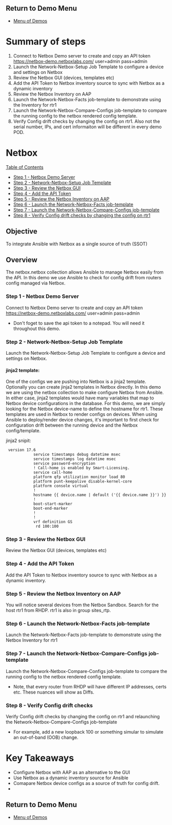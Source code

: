 ## Return to Demo Menu
 - [Menu of Demos](../README.md)

# Summary of steps
1. Connect to Netbox Demo server to create and copy an API token
https://netbox-demo.netboxlabs.com/ user=admin pass=admin
2. Launch the Network-Netbox-Setup Job Template to configure a device and settings on Netbox
3. Review the Netbox GUI (devices, templates etc)
4. Add the API Token to Netbox inventory source to sync with Netbox as a dynamic inventory
5. Review the Netbox Inventory on AAP
6. Launch the Network-Netbox-Facts job-template to demonstrate using the Inventory for rtr1
7. Launch the Network-Netbox-Compare-Configs job-template to compare the running config to the netbox rendered config template.
8. Verify Config drift checks by changing the config on rtr1. Also not the serial number, IPs, and cert informaiton will be different in every demo POD.

# Netbox

[Table of Contents](#table-of-contents)
- [Step 1 - Netbox Demo Server](#step-1-netbox-demo-server)
- [Step 2 - Network-Netbox-Setup Job Template](#step-2-network-netbox-setup-job-template)
- [Step 3 - Review the Netbox GUI](#step-3-review-the-netbox-gui)
- [Step 4 - Add the API Token](#step-4-add-the-api-token)
- [Step 5 - Review the Netbox Inventory on AAP](#step-5-review-the-netbox-inventory-on-aap)
- [Step 6 - Launch the Network-Netbox-Facts job-template](#step-6-launch-the-network-netbox-facts-job-template)
- [Step 7 - Launch the Network-Netbox-Compare-Configs job-template](#step-7-)
- [Step 8 - Verify Config drift checks by changing the config on rtr1](#step-8-)

## Objective
To integrate Ansible with Netbox as a single source of truth (SSOT)

## Overview
The netbox.netbox collection allows Ansible to manage Netbox easily from the API. In this demo we use Ansible to check for config drift from routers config managed via Netbox. 

### Step 1 - Netbox Demo Server
Connect to Netbox Demo server to create and copy an API token
https://netbox-demo.netboxlabs.com/ user=admin pass=admin

* Don't foget to save the api token to a notepad. You will need it throughout this demo.

### Step 2 - Network-Netbox-Setup Job Template
Launch the Network-Netbox-Setup Job Template to configure a device and settings on Netbox.

#### jinja2 template:
One of the configs we are pushing into Netbox is a jinja2 template. Optionally you can create jinja2 templates in Netbox directly. In this demo we are using the netbox collection to make configure Netbox from Ansible. In either case, jinja2 templates would have many variables that map to Netbox device configurations in the database. For this demo, we are simply looking for the Netbox device-name to define the hostname for rtr1. These templates are used in Netbox to render configs on devices. When using Ansible to deploy/render device changes, it's important to first check for configuration drift between the running device and the Netbox config/template.

jinja2 snipit:
~~~
 version 17.6
            service timestamps debug datetime msec
            service timestamps log datetime msec
            service password-encryption
            ! Call-home is enabled by Smart-Licensing.
            service call-home
            platform qfp utilization monitor load 80
            platform punt-keepalive disable-kernel-core
            platform console virtual
            !
            hostname {{ device.name | default ('{{ device.name }}') }}
            !         
            boot-start-marker
            boot-end-marker
            !
            !
            vrf definition GS
             rd 100:100
~~~

### Step 3 - Review the Netbox GUI 
Review the Netbox GUI (devices, templates etc)

### Step 4 - Add the API Token
Add the API Token to Netbox inventory source to sync with Netbox as a dynamic inventory.

### Step 5 - Review the Netbox Inventory on AAP
You will notice several devices from the Netbox Sandbox. Search for the host rtr1 from RHDP. rtr1 is also in group sites_rtp.

### Step 6 - Launch the Network-Netbox-Facts job-template 
Launch the Network-Netbox-Facts job-template to demonstrate using the Netbox Inventory for rtr1

### Step 7 - Launch the Network-Netbox-Compare-Configs job-template 
Launch the Network-Netbox-Compare-Configs job-template to compare the running config to the netbox rendered config template.

* Note, that every router from RHDP will have different IP addresses, certs etc. These nuances will show as Diffs.

### Step 8 - Verify Config drift checks 
Verify Config drift checks by changing the config on rtr1 and relaunching the Network-Netbox-Compare-Configs job-template

* For example, add a new loopback 100 or something simular to simulate an out-of-band (OOB) change. 


# Key Takeaways
* Configure Netbox with AAP as an alternative to the GUI
* Use Netbox as a dynamic inventory source for Ansible
* Comapare Netbox device configs as a source of truth for config drift.
*
## Return to Demo Menu
 - [Menu of Demos](../README.md)